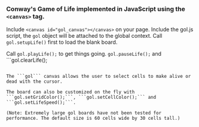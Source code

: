 ###  Conway's Game of Life implemented in JavaScript using the ```<canvas>``` tag.

Include ```<canvas id="gol_canvas"></canvas>``` on your page. 
Include the gol.js script, the ```gol``` object will be attached to
the global context.
Call ```gol.setupLife()``` first to load the blank board.

Call ```gol.playLife();``` to get things going. ```gol.pauseLife();``` and ```gol.clearLife();
``` are also included for convenience.

The ```gol``` canvas allows the user to select cells to make alive or dead with the cursor.

The board can also be customized on the fly with ```gol.setGridColor();```, ```gol.setCellColor();``` and ```gol.setLifeSpeed();```.

(Note: Extremely large gol boards have not been tested for performance. The default size is 60 cells wide by 30 cells tall.) 
